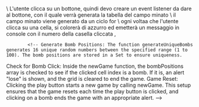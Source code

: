 <!-- L'utente clicca su un bottone che genererà una griglia di gioco quadrata. Ogni cella ha un numero progressivo, da 1 a 100. Ci saranno quindi 10 caselle per ognuna delle 10 righe. Quando l'utente clicca su ogni cella, la cella cliccata si colora di azzurro ed emetto un messaggio in console con il numero della cella cliccata.
Bonus
Aggiungere una select accanto al bottone di generazione, che fornisca una scelta tra tre diversi livelli di difficoltà:
con difficoltà 1 => 100 caselle, con un numero compreso tra 1 e 100, divise in 10 caselle per 10 righe;
con difficoltà 2 => 81 caselle, con un numero compreso tra 1 e 81, divise in 9 caselle per 9 righe;
con difficoltà 3 => 49 caselle, con un numero compreso tra 1 e 49, divise in 7 caselle per 7 righe;
Consigli del giorno:
:party_wizard: Scriviamo prima cosa vogliamo fare passo passo in italiano, dividiamo il lavoro in micro problemi.
Ad esempio: Di cosa ho bisogno per generare i numeri?
Proviamo sempre prima con dei console.log() per capire se stiamo ricevendo i dati giusti. Le validazioni e i controlli possiamo farli anche in un secondo momento. -->

\\ L'utente clicca su un bottone, quindi devo creare un event listener da dare al bottone, con il quale verrà generata la tabella del campo minato
    \\ il campo minato viene generato da un ciclo for
        \\ ogni voltaa che l'utente clicca su una cella, si colorerà di azzurro ed emetterà un messaggio in console con il numero della casella cliccata , 

            <!-- Generate Bomb Positions: The function generateUniqueBombs generates 16 unique random numbers between the specified range (1 to 100). The bomb positions are stored in a Set to ensure uniqueness.
Check for Bomb Click: Inside the newGame function, the bombPositions array is checked to see if the clicked cell index is a bomb. If it is, an alert "lose" is shown, and the grid is cleared to end the game.
Game Reset: Clicking the play button starts a new game by calling newGame.
This setup ensures that the game resets each time the play button is clicked, and clicking on a bomb ends the game with an appropriate alert. -->